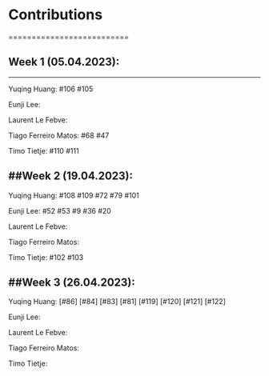 # Contributions 
==========================

## Week 1 (05.04.2023):
--------------------------
Yuqing Huang: #106 #105 

Eunji Lee:

Laurent Le Febve:

Tiago Ferreiro Matos: #68 #47

Timo Tietje: #110 #111

##Week 2 (19.04.2023):
-------------------------
Yuqing Huang: #108 #109 #72 #79 #101

Eunji Lee: #52 #53 #9 #36 #20

Laurent Le Febve:

Tiago Ferreiro Matos:

Timo Tietje: #102 #103

##Week 3 (26.04.2023):
-------------------------
Yuqing Huang: [#86] [#84] [#83] [#81] [#119] [#120] [#121] [#122]

Eunji Lee: 

Laurent Le Febve:

Tiago Ferreiro Matos:

Timo Tietje: 
